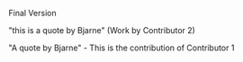 Final Version

"this is a quote by Bjarne" (Work by Contributor 2)

"A quote by Bjarne" - This is the contribution of Contributor 1
